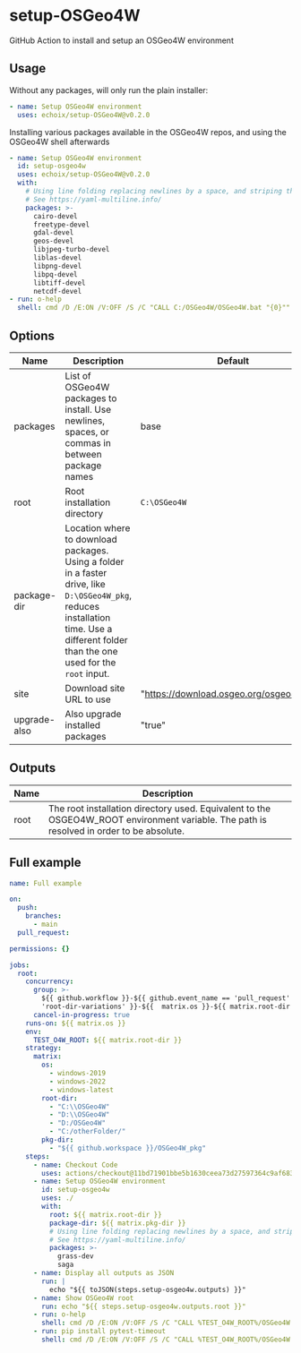  # setup-OSGeo4W

GitHub Action to install and setup an OSGeo4W environment

## Usage

Without any packages, will only run the plain installer:

```yaml
- name: Setup OSGeo4W environment
  uses: echoix/setup-OSGeo4W@v0.2.0
```

Installing various packages available in the OSGeo4W repos, and using the OSGeo4W shell afterwards

```yaml
- name: Setup OSGeo4W environment
  id: setup-osgeo4w
  uses: echoix/setup-OSGeo4W@v0.2.0
  with:
    # Using line folding replacing newlines by a space, and striping the final newlines
    # See https://yaml-multiline.info/
    packages: >-
      cairo-devel
      freetype-devel
      gdal-devel
      geos-devel
      libjpeg-turbo-devel
      liblas-devel
      libpng-devel
      libpq-devel
      libtiff-devel
      netcdf-devel
- run: o-help
  shell: cmd /D /E:ON /V:OFF /S /C "CALL C:/OSGeo4W/OSGeo4W.bat "{0}""
```

## Options

| Name         | Description                                                                                                                                                                             | Default                                  |
| ------------ | --------------------------------------------------------------------------------------------------------------------------------------------------------------------------------------- | ---------------------------------------- |
| packages     | List of OSGeo4W packages to install. Use newlines, spaces, or commas in between package names                                                                                           | base                                     |
| root         | Root installation directory                                                                                                                                                             | `C:\OSGeo4W`                             |
| package-dir  | Location where to download packages. Using a folder in a faster drive, like `D:\OSGeo4W_pkg`, reduces installation time. Use a different folder than the one used for the `root` input. |                                          |
| site         | Download site URL to use                                                                                                                                                                | "https://download.osgeo.org/osgeo4w/v2/" |
| upgrade-also | Also upgrade installed packages                                                                                                                                                         | "true"                                   |

## Outputs

| Name | Description                                                                                                                              |
| ---- | ---------------------------------------------------------------------------------------------------------------------------------------- |
| root | The root installation directory used. Equivalent to the OSGEO4W_ROOT environment variable. The path is resolved in order to be absolute. |

## Full example

```yaml
name: Full example

on:
  push:
    branches:
      - main
  pull_request:

permissions: {}

jobs:
  root:
    concurrency:
      group: >-
        ${{ github.workflow }}-${{ github.event_name == 'pull_request' && github.head_ref || github.sha }}-${{
        'root-dir-variations' }}-${{  matrix.os }}-${{ matrix.root-dir }}-${{ matrix.pkg-dir }}
      cancel-in-progress: true
    runs-on: ${{ matrix.os }}
    env:
      TEST_O4W_ROOT: ${{ matrix.root-dir }}
    strategy:
      matrix:
        os:
          - windows-2019
          - windows-2022
          - windows-latest
        root-dir:
          - "C:\\OSGeo4W"
          - "D:\\OSGeo4W"
          - "D:/OSGeo4W"
          - "C:/otherFolder/"
        pkg-dir:
          - "${{ github.workspace }}/OSGeo4W_pkg"
    steps:
      - name: Checkout Code
        uses: actions/checkout@11bd71901bbe5b1630ceea73d27597364c9af683 # v4.2.2
      - name: Setup OSGeo4W environment
        id: setup-osgeo4w
        uses: ./
        with:
          root: ${{ matrix.root-dir }}
          package-dir: ${{ matrix.pkg-dir }}
          # Using line folding replacing newlines by a space, and striping the final newlines
          # See https://yaml-multiline.info/
          packages: >-
            grass-dev
            saga
      - name: Display all outputs as JSON
        run: |
          echo "${{ toJSON(steps.setup-osgeo4w.outputs) }}"
      - name: Show OSGeo4W root
        run: echo "${{ steps.setup-osgeo4w.outputs.root }}"
      - run: o-help
        shell: cmd /D /E:ON /V:OFF /S /C "CALL %TEST_O4W_ROOT%/OSGeo4W.bat "{0}""
      - run: pip install pytest-timeout
        shell: cmd /D /E:ON /V:OFF /S /C "CALL %TEST_O4W_ROOT%/OSGeo4W.bat "{0}""
```
